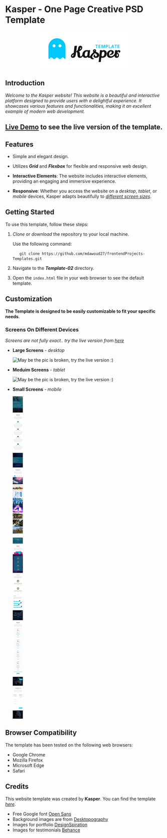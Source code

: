 <!-- # Welcome to Kasper Website! -->
# Kasper - One Page Creative PSD Template

<!-- Add the Kasper logo image and center it -->
<div align="center">
  <img src="images/logoo.png" alt="Kasper Logo" draggable="false" />
</div>


## Introduction

*Welcome to the Kasper website! This website is a beautiful and interactive platform designed to provide users with a delightful experience. It showcases various features and functionalities, making it an excellent example of modern web development.*

## [Live Demo](https://kasper-ecru.vercel.app/) to see the live version of the template.

## Features

* Simple and elegant design.

* Utilizes ***Grid*** and ***Flexbox*** for flexible and responsive web design.
* **Interactive Elements**: The website includes interactive elements, providing an engaging and immersive experience.
* **Responsive**: Whether you access the website on a *desktop*, *tablet*, or *mobile* devices, Kasper adapts beautifully to [*different screen sizes*](#customization).

## **Getting Started**
To use this template, follow these steps:

1. *Clone* or *download* the repository to your local machine.

    Use the following command:

    ```
       git clone https://github.com/mdawoud27/frontendProjects-Templates.git
    ```

3. Navigate to the ***Template-02*** directory.

4. Open the `index.html` file in your web browser to see the default template.

## **Customization**

**The Template is designed to be easily customizable to fit your specific needs**.

### Screens On Different Devices
*Screens are not fully exact.. try the live version from [here](https://kasper-ecru.vercel.app/)*
* **Large Screens** - *desktop*

    ![May be the pic is broken, try the live version :)](images/kasper-desktop.png)
    
* **Meduim Screens** - *tablet*

    ![May be the pic is broken, try the live version :)](images/kasper-tablet.png)

* **Small Screens** - *mobile*

    ![May be the pic is broken, try the live version :)](images/kasper-mobile.png)

## **Browser Compatibility**

The template has been tested on the following web browsers:

* Google Chrome
* Mozilla Firefox
* Microsoft Edge
* Safari

## Credits

This website template was created by **Kasper**. You can find the template [*here*](https://www.graphberry.com/item/kasper-one-page-psd-template).

* Free Google font [Open Sans](https://fonts.google.com/specimen/Open+Sans)
* Background images are from [Desktopography](https://desktopography.net/)
* Images for portfolio [DesignSpiration](https://www.designspiration.com/)
* Images for testimonials [Behance](https://www.behance.net/gallery/15046965/Meet-The-People)
